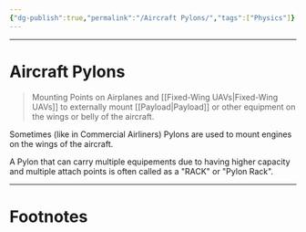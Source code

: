 ```yaml
---
{"dg-publish":true,"permalink":"/Aircraft Pylons/","tags":["Physics"]}
---
```



---
# Aircraft Pylons
> Mounting Points on Airplanes and [[Fixed-Wing UAVs\|Fixed-Wing UAVs]] to externally mount [[Payload\|Payload]] or other equipment on the wings or belly of the aircraft.

Sometimes (like in Commercial Airliners) Pylons are used to mount engines on the wings of the aircraft.

A Pylon that can carry multiple equipements due to having higher capacity and multiple attach points is often called as a "RACK" or "Pylon Rack".

---
# Footnotes